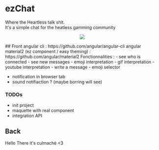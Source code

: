 # ezChat
Where the Heartless talk shit.  
It's a simple chat for the heatless gamming community

<p align="center">
    <img src="https://jlynnrowanliterature.files.wordpress.com/2013/02/minion.gif">
</p>
## Front
angular cli : https://github.com/angular/angular-cli  
angular material2  (ez component / easy theming) :  https://github.com/angular/material2  
Fonctionnalities :  
- see who is connected
- see new messages
  - emoji interpretation
  - gif interpretation
  - youtube interpretation
- write a message
  - emoji selector

- notification in browser tab
- sound notifiaction ? (maybe borring will see)

### TODOs
- init project
- maquette with real component
- integration API


## Back
Hello There it's culmaché <3


